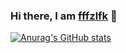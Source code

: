 ### Hi there, I am [fffzlfk](https://github.com/fffzlfk) 👋

<!--
**fffzlfk/fffzlfk** is a ✨ _special_ ✨ repository because its `README.md` (this file) appears on your GitHub profile.

Here are some ideas to get you started:

- 🔭 I’m currently working on ...
- 🌱 I’m currently learning ...
- 👯 I’m looking to collaborate on ...
- 🤔 I’m looking for help with ...
- 💬 Ask me about ...
- 📫 How to reach me: ...
- 😄 Pronouns: ...
- ⚡ Fun fact: ...
-->

[![Anurag's GitHub stats](https://github-readme-stats.vercel.app/api?username=fffzlfk&show_icons=true&theme=radical)](https://github.com/anuraghazra/github-readme-stats)
